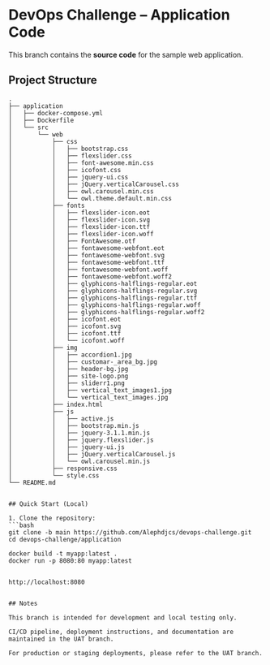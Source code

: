 # DevOps Challenge – Application Code

This branch contains the **source code** for the sample web application.

## Project Structure

```text
.
├── application
│   ├── docker-compose.yml
│   ├── Dockerfile
│   └── src
│       └── web
│           ├── css
│           │   ├── bootstrap.css
│           │   ├── flexslider.css
│           │   ├── font-awesome.min.css
│           │   ├── icofont.css
│           │   ├── jquery-ui.css
│           │   ├── jQuery.verticalCarousel.css
│           │   ├── owl.carousel.min.css
│           │   └── owl.theme.default.min.css
│           ├── fonts
│           │   ├── flexslider-icon.eot
│           │   ├── flexslider-icon.svg
│           │   ├── flexslider-icon.ttf
│           │   ├── flexslider-icon.woff
│           │   ├── FontAwesome.otf
│           │   ├── fontawesome-webfont.eot
│           │   ├── fontawesome-webfont.svg
│           │   ├── fontawesome-webfont.ttf
│           │   ├── fontawesome-webfont.woff
│           │   ├── fontawesome-webfont.woff2
│           │   ├── glyphicons-halflings-regular.eot
│           │   ├── glyphicons-halflings-regular.svg
│           │   ├── glyphicons-halflings-regular.ttf
│           │   ├── glyphicons-halflings-regular.woff
│           │   ├── glyphicons-halflings-regular.woff2
│           │   ├── icofont.eot
│           │   ├── icofont.svg
│           │   ├── icofont.ttf
│           │   └── icofont.woff
│           ├── img
│           │   ├── accordion1.jpg
│           │   ├── customar-_area_bg.jpg
│           │   ├── header-bg.jpg
│           │   ├── site-logo.png
│           │   ├── sliderr1.png
│           │   ├── vertical_text_images1.jpg
│           │   └── vertical_text_images.jpg
│           ├── index.html
│           ├── js
│           │   ├── active.js
│           │   ├── bootstrap.min.js
│           │   ├── jquery-3.1.1.min.js
│           │   ├── jquery.flexslider.js
│           │   ├── jquery-ui.js
│           │   ├── jQuery.verticalCarousel.js
│           │   └── owl.carousel.min.js
│           ├── responsive.css
│           └── style.css
└── README.md


## Quick Start (Local)

1. Clone the repository:
```bash
git clone -b main https://github.com/Alephdjcs/devops-challenge.git
cd devops-challenge/application

docker build -t myapp:latest .
docker run -p 8080:80 myapp:latest


http://localhost:8080


## Notes

This branch is intended for development and local testing only.

CI/CD pipeline, deployment instructions, and documentation are maintained in the UAT branch.

For production or staging deployments, please refer to the UAT branch.
